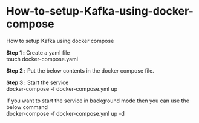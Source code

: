 # How-to-setup-Kafka-using-docker-compose
How to setup Kafka using docker compose

<b>Step 1 :</b> Create a yaml file<br>
touch docker-compose.yaml<br>

<b>Step 2 :</b> Put the below contents in the docker compose file.<br>

<b>Step 3 :</b> Start the service <br>
docker-compose -f docker-compose.yml up<br>

If you want to start the service in background mode then you can use the below command<br>
docker-compose -f docker-compose.yml up -d<br>
